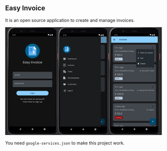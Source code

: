 
## Easy Invoice

It is an open source application to create and manage invoices.


![Alt text](images/easy-invoice-screenshot.jpg?raw=true "Easy Invoice App")

You need `google-services.json` to make this project work.

